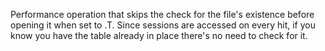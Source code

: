 ﻿Performance operation that skips the check for the file's existence before opening it when set to .T. Since sessions are accessed on every hit, if you know you have the table already in place there's no need to check for it.